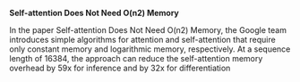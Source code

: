 **Self-attention Does Not Need O(n2) Memory**

In the paper Self-attention Does Not Need O(n2) Memory, the Google team introduces simple algorithms for attention and self-attention that require only constant memory and logarithmic memory, respectively. At a sequence length of 16384, the approach can reduce the self-attention memory overhead by 59x for inference and by 32x for differentiation
